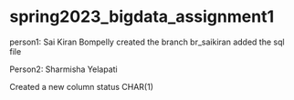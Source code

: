 # spring2023_bigdata_assignment1
person1: Sai Kiran Bompelly
created the branch br_saikiran
added the sql file

Person2: Sharmisha Yelapati

Created a new column status CHAR(1)
